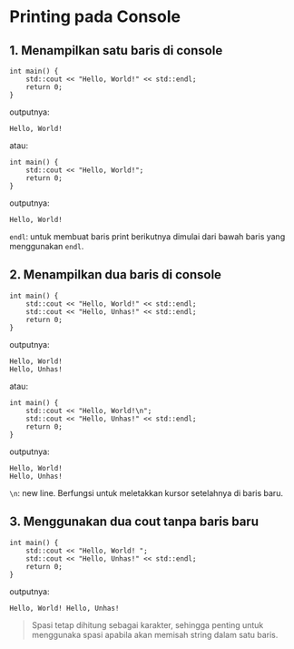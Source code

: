 # Printing pada Console

## 1. Menampilkan satu baris di console
```angular2html
int main() {
    std::cout << "Hello, World!" << std::endl;
    return 0;
}
```
outputnya:
```angular2html
Hello, World!

```
atau:
```angular2html
int main() {
    std::cout << "Hello, World!";
    return 0;
}
```
outputnya:
```angular2html
Hello, World!
```
`endl`: untuk membuat baris print berikutnya dimulai dari bawah baris yang menggunakan `endl`.

## 2. Menampilkan dua baris di console
```angular2html
int main() {
    std::cout << "Hello, World!" << std::endl;
    std::cout << "Hello, Unhas!" << std::endl;
    return 0;
}
```
outputnya:
```angular2html
Hello, World!
Hello, Unhas!

```
atau:
```angular2html
int main() {
    std::cout << "Hello, World!\n";
    std::cout << "Hello, Unhas!" << std::endl;
    return 0;
}
```
outputnya:
```angular2html
Hello, World!
Hello, Unhas!

```
`\n`: new line. Berfungsi untuk meletakkan kursor setelahnya di baris baru.

## 3. Menggunakan dua cout tanpa baris baru
```angular2html
int main() {
    std::cout << "Hello, World! ";
    std::cout << "Hello, Unhas!" << std::endl;
    return 0;
}
```
outputnya:
```angular2html
Hello, World! Hello, Unhas!

```

> Spasi tetap dihitung sebagai karakter, sehingga penting untuk menggunaka spasi apabila akan memisah string dalam satu baris.